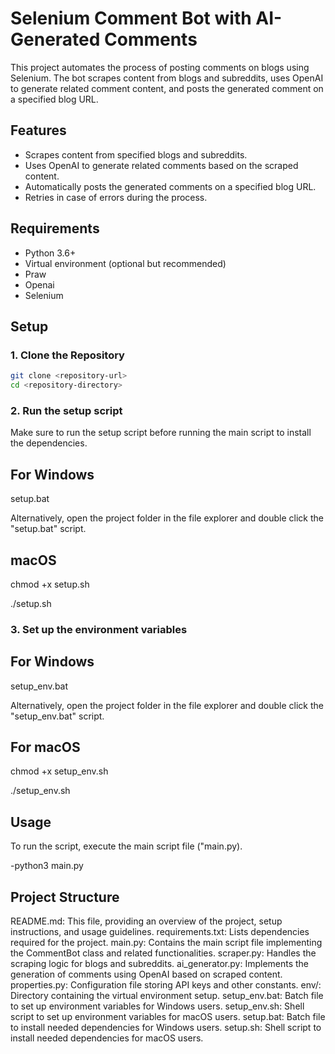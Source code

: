 # Selenium Comment Bot with AI-Generated Comments

This project automates the process of posting comments on blogs using Selenium. The bot scrapes content from blogs and subreddits, uses OpenAI to generate related comment content, and posts the generated comment on a specified blog URL.

## Features

- Scrapes content from specified blogs and subreddits.
- Uses OpenAI to generate related comments based on the scraped content.
- Automatically posts the generated comments on a specified blog URL.
- Retries in case of errors during the process.

## Requirements

- Python 3.6+
- Virtual environment (optional but recommended)
- Praw
- Openai
- Selenium

## Setup

### 1. Clone the Repository

```bash
git clone <repository-url>
cd <repository-directory>
```

### 2. Run the setup script
Make sure to run the setup script before running the main script to install the dependencies.

## For Windows
setup.bat

Alternatively, open the project folder in the file explorer and double click the "setup.bat" script.

## macOS
chmod +x setup.sh

./setup.sh

### 3. Set up the environment variables
## For Windows
setup_env.bat

Alternatively, open the project folder in the file explorer and double click the "setup_env.bat" script.

## For macOS
chmod +x setup_env.sh

./setup_env.sh


## Usage
To run the script, execute the main script file ("main.py).

-python3 main.py


## Project Structure

README.md: This file, providing an overview of the project, setup instructions, and usage guidelines.
requirements.txt: Lists dependencies required for the project.
main.py: Contains the main script file implementing the CommentBot class and related functionalities.
scraper.py: Handles the scraping logic for blogs and subreddits.
ai_generator.py: Implements the generation of comments using OpenAI based on scraped content.
properties.py: Configuration file storing API keys and other constants.
env/: Directory containing the virtual environment setup.
setup_env.bat: Batch file to set up environment variables for Windows users.
setup_env.sh: Shell script to set up environment variables for macOS users.
setup.bat: Batch file to install needed dependencies for Windows users.
setup.sh: Shell script to install needed dependencies for macOS users.
